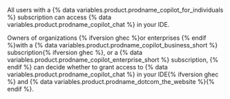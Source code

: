All users with a {% data variables.product.prodname_copilot_for_individuals %} subscription can access {% data variables.product.prodname_copilot_chat %} in your IDE.

Owners of organizations {% ifversion ghec %}or enterprises {% endif %}with a {% data variables.product.prodname_copilot_business_short %} subscription{% ifversion ghec %}, or a {% data variables.product.prodname_copilot_enterprise_short %} subscription, {% endif %} can decide whether to grant access to {% data variables.product.prodname_copilot_chat %} in your IDE{% ifversion ghec %} and {% data variables.product.prodname_dotcom_the_website %}{% endif %}.
